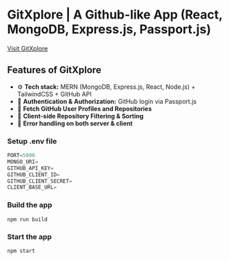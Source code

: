 # GitXplore | A Github-like App (React, MongoDB, Express.js, Passport.js)

[Visit GitXplore](https://gitxplore.onrender.com)

## Features of GitXplore

- ⚙️ **Tech stack:** MERN (MongoDB, Express.js, React, Node.js) + TailwindCSS + GitHub API  
- 🔑 **Authentication & Authorization:** GitHub login via Passport.js  
- 👾 **Fetch GitHub User Profiles and Repositories**  
- 🚀 **Client-side Repository Filtering & Sorting**   
- 🐛 **Error handling on both server & client**  

### Setup .env file

```js
PORT=5000
MONGO_URI=
GITHUB_API_KEY=
GITHUB_CLIENT_ID=
GITHUB_CLIENT_SECRET=
CLIENT_BASE_URL=
```

### Build the app

```shell
npm run build
```

### Start the app

```shell
npm start
```

